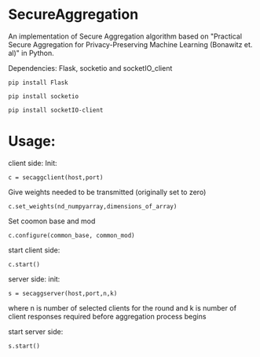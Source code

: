 # SecureAggregation

An implementation of Secure Aggregation algorithm based on "Practical Secure Aggregation for Privacy-Preserving Machine Learning
(Bonawitz et. al)" in Python.

Dependencies: Flask, socketio and socketIO_client

`pip install Flask`

`pip install socketio`

`pip install socketIO-client`

# Usage:
client side:
Init:

`c = secaggclient(host,port)`

Give weights needed to be transmitted (originally set to zero)

`c.set_weights(nd_numpyarray,dimensions_of_array)`

Set coomon base and mod

`c.configure(common_base, common_mod)`

start client side:

`c.start()`

server side:
init:

`s = secaggserver(host,port,n,k)`

where n is number of selected clients for the round and k is number of client responses required before aggregation process begins

start server side:

`s.start()`
